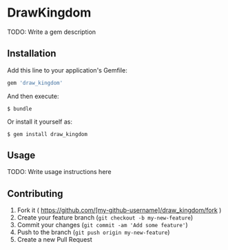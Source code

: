 # DrawKingdom

TODO: Write a gem description

## Installation

Add this line to your application's Gemfile:

```ruby
gem 'draw_kingdom'
```

And then execute:

    $ bundle

Or install it yourself as:

    $ gem install draw_kingdom

## Usage

TODO: Write usage instructions here

## Contributing

1. Fork it ( https://github.com/[my-github-username]/draw_kingdom/fork )
2. Create your feature branch (`git checkout -b my-new-feature`)
3. Commit your changes (`git commit -am 'Add some feature'`)
4. Push to the branch (`git push origin my-new-feature`)
5. Create a new Pull Request
